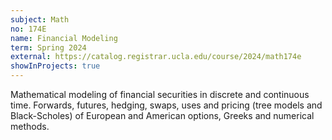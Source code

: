 ```yaml
---
subject: Math
no: 174E
name: Financial Modeling
term: Spring 2024
external: https://catalog.registrar.ucla.edu/course/2024/math174e
showInProjects: true
---
```


Mathematical modeling of financial securities in discrete and continuous time. Forwards, futures, hedging, swaps, uses and pricing (tree models and Black-Scholes) of European and American options, Greeks and numerical methods. 